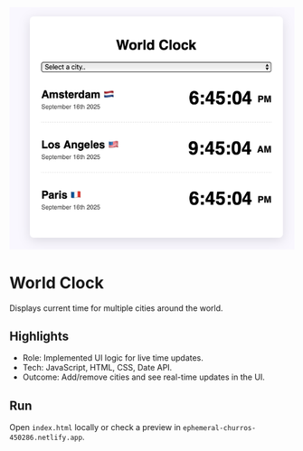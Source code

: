 
![App Screenshot](screenshotClock.png)


# World Clock
Displays current time for multiple cities around the world.

## Highlights
- Role: Implemented UI logic for live time updates.
- Tech: JavaScript, HTML, CSS, Date API.
- Outcome: Add/remove cities and see real-time updates in the UI.

## Run
Open `index.html` locally or check a preview in `ephemeral-churros-450286.netlify.app`.
